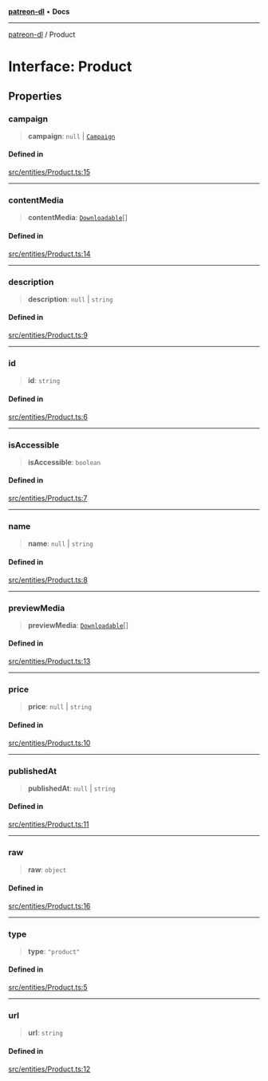 [**patreon-dl**](../README.md) • **Docs**

***

[patreon-dl](../README.md) / Product

# Interface: Product

## Properties

### campaign

> **campaign**: `null` \| [`Campaign`](Campaign.md)

#### Defined in

[src/entities/Product.ts:15](https://github.com/patrickkfkan/patreon-dl/blob/7168e7165dfd3021aec234ee0e8458b1a8040c70/src/entities/Product.ts#L15)

***

### contentMedia

> **contentMedia**: [`Downloadable`](../type-aliases/Downloadable.md)[]

#### Defined in

[src/entities/Product.ts:14](https://github.com/patrickkfkan/patreon-dl/blob/7168e7165dfd3021aec234ee0e8458b1a8040c70/src/entities/Product.ts#L14)

***

### description

> **description**: `null` \| `string`

#### Defined in

[src/entities/Product.ts:9](https://github.com/patrickkfkan/patreon-dl/blob/7168e7165dfd3021aec234ee0e8458b1a8040c70/src/entities/Product.ts#L9)

***

### id

> **id**: `string`

#### Defined in

[src/entities/Product.ts:6](https://github.com/patrickkfkan/patreon-dl/blob/7168e7165dfd3021aec234ee0e8458b1a8040c70/src/entities/Product.ts#L6)

***

### isAccessible

> **isAccessible**: `boolean`

#### Defined in

[src/entities/Product.ts:7](https://github.com/patrickkfkan/patreon-dl/blob/7168e7165dfd3021aec234ee0e8458b1a8040c70/src/entities/Product.ts#L7)

***

### name

> **name**: `null` \| `string`

#### Defined in

[src/entities/Product.ts:8](https://github.com/patrickkfkan/patreon-dl/blob/7168e7165dfd3021aec234ee0e8458b1a8040c70/src/entities/Product.ts#L8)

***

### previewMedia

> **previewMedia**: [`Downloadable`](../type-aliases/Downloadable.md)[]

#### Defined in

[src/entities/Product.ts:13](https://github.com/patrickkfkan/patreon-dl/blob/7168e7165dfd3021aec234ee0e8458b1a8040c70/src/entities/Product.ts#L13)

***

### price

> **price**: `null` \| `string`

#### Defined in

[src/entities/Product.ts:10](https://github.com/patrickkfkan/patreon-dl/blob/7168e7165dfd3021aec234ee0e8458b1a8040c70/src/entities/Product.ts#L10)

***

### publishedAt

> **publishedAt**: `null` \| `string`

#### Defined in

[src/entities/Product.ts:11](https://github.com/patrickkfkan/patreon-dl/blob/7168e7165dfd3021aec234ee0e8458b1a8040c70/src/entities/Product.ts#L11)

***

### raw

> **raw**: `object`

#### Defined in

[src/entities/Product.ts:16](https://github.com/patrickkfkan/patreon-dl/blob/7168e7165dfd3021aec234ee0e8458b1a8040c70/src/entities/Product.ts#L16)

***

### type

> **type**: `"product"`

#### Defined in

[src/entities/Product.ts:5](https://github.com/patrickkfkan/patreon-dl/blob/7168e7165dfd3021aec234ee0e8458b1a8040c70/src/entities/Product.ts#L5)

***

### url

> **url**: `string`

#### Defined in

[src/entities/Product.ts:12](https://github.com/patrickkfkan/patreon-dl/blob/7168e7165dfd3021aec234ee0e8458b1a8040c70/src/entities/Product.ts#L12)
